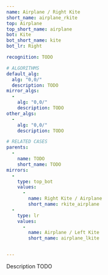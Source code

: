 ```yaml
---
name: Airplane / Right Kite
short_name: airplane_rkite
top: Airplane
top_short_name: airplane
bot: Kite
bot_short_name: kite
bot_lr: Right

recognition: TODO

# ALGORITHMS
default_alg:
  alg: "0,0/"
  description: TODO
mirror_algs:
  -
    alg: "0,0/"
    description: TODO
other_algs:
  -
    alg: "0,0/"
    description: TODO

# RELATED CASES
parents:
  -
    name: TODO
    short_name: TODO
mirrors:
  -
    type: top_bot
    values: 
      -
        name: Right Kite / Airplane
        short_name: rkite_airplane
  -
    type: lr
    values: 
      -
        name: Airplane / Left Kite
        short_name: airplane_lkite


---
```


Description TODO

